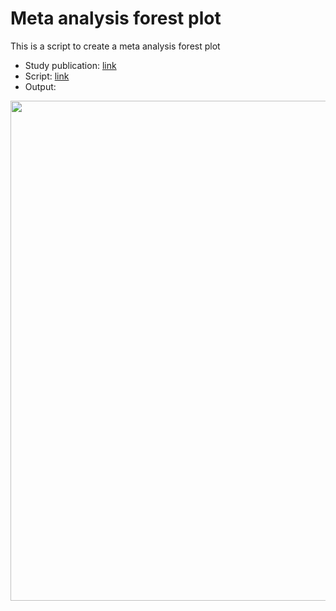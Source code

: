 # Meta analysis forest plot

This is a script to create a meta analysis forest plot

- Study publication: [link](https://aacrjournals.org/cebp/article/30/8/1517/671018/Epigenetic-Biomarkers-of-Prenatal-Tobacco-Smoke)
- Script: [link](./meta_analysis_forest.Rmd)
- Output:

<p align="center">
<img src='../../_static/meta_forest.png' width='800'>
</p>
